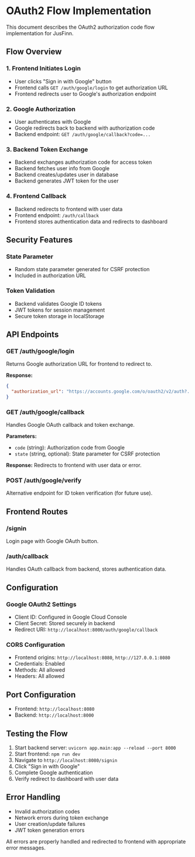 # OAuth2 Flow Implementation

This document describes the OAuth2 authorization code flow implementation for JusFinn.

## Flow Overview

### 1. Frontend Initiates Login
- User clicks "Sign in with Google" button
- Frontend calls `GET /auth/google/login` to get authorization URL
- Frontend redirects user to Google's authorization endpoint

### 2. Google Authorization
- User authenticates with Google
- Google redirects back to backend with authorization code
- Backend endpoint: `GET /auth/google/callback?code=...`

### 3. Backend Token Exchange
- Backend exchanges authorization code for access token
- Backend fetches user info from Google
- Backend creates/updates user in database
- Backend generates JWT token for the user

### 4. Frontend Callback
- Backend redirects to frontend with user data
- Frontend endpoint: `/auth/callback`
- Frontend stores authentication data and redirects to dashboard

## Security Features

### State Parameter
- Random state parameter generated for CSRF protection
- Included in authorization URL

### Token Validation
- Backend validates Google ID tokens
- JWT tokens for session management
- Secure token storage in localStorage

## API Endpoints

### GET /auth/google/login
Returns Google authorization URL for frontend to redirect to.

**Response:**
```json
{
  "authorization_url": "https://accounts.google.com/o/oauth2/v2/auth?..."
}
```

### GET /auth/google/callback
Handles Google OAuth callback and token exchange.

**Parameters:**
- `code` (string): Authorization code from Google
- `state` (string, optional): State parameter for CSRF protection

**Response:**
Redirects to frontend with user data or error.

### POST /auth/google/verify
Alternative endpoint for ID token verification (for future use).

## Frontend Routes

### /signin
Login page with Google OAuth button.

### /auth/callback
Handles OAuth callback from backend, stores authentication data.

## Configuration

### Google OAuth2 Settings
- Client ID: Configured in Google Cloud Console
- Client Secret: Stored securely in backend
- Redirect URI: `http://localhost:8000/auth/google/callback`

### CORS Configuration
- Frontend origins: `http://localhost:8080`, `http://127.0.0.1:8080`
- Credentials: Enabled
- Methods: All allowed
- Headers: All allowed

## Port Configuration
- Frontend: `http://localhost:8080`
- Backend: `http://localhost:8000`

## Testing the Flow

1. Start backend server: `uvicorn app.main:app --reload --port 8000`
2. Start frontend: `npm run dev`
3. Navigate to `http://localhost:8080/signin`
4. Click "Sign in with Google"
5. Complete Google authentication
6. Verify redirect to dashboard with user data

## Error Handling

- Invalid authorization codes
- Network errors during token exchange
- User creation/update failures
- JWT token generation errors

All errors are properly handled and redirected to frontend with appropriate error messages. 